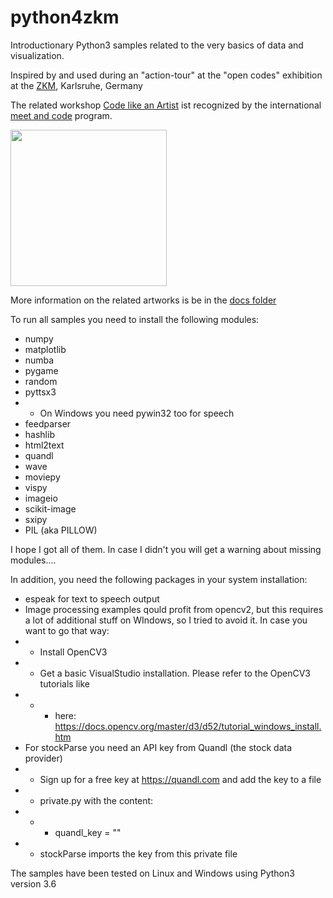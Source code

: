 # python4zkm
Introductionary Python3 samples related to the very basics of data and visualization.

Inspired by and used during an "action-tour" at the "open codes" exhibition at the 
[ZKM](https://open-codes.zkm.de/en), Karlsruhe, Germany

The related workshop [Code like an Artist](https://www.meet-and-code.org/de/de/event-show/1872
) ist recognized by the international [meet and code](https://www.meet-and-code.org/de/de/
) program.  


<img src="https://zkm.de/media/styles/r17_1280/public/bild/ocii_plakat_dina1_final.jpg?itok=77xfS05w&c=e425af2cad7290dca592b01cdf1b1ca4" width="250">

More information on the related artworks is be in the [docs folder](../master/doc/opencodes.md)

To run all samples you need to install the following modules:

  * numpy
  * matplotlib
  * numba
  * pygame
  * random
  * pyttsx3
  *  * On Windows you need pywin32 too for speech 
  * feedparser
  * hashlib
  * html2text
  * quandl
  * wave
  * moviepy
  * vispy
  * imageio
  * scikit-image
  * sxipy
  * PIL (aka PILLOW)
  
I hope I got all of them. In case I didn't you will get a warning about missing modules....  


In addition, you need the following packages in your system installation:

  * espeak for text to speech output
  * Image processing examples qould profit from opencv2, but this requires a lot of additional stuff on WIndows, so I tried to avoid it. In case you want to go that way:
  * * Install OpenCV3
  * * Get a basic VisualStudio installation. Please refer to the OpenCV3 tutorials like
  *  * * here: https://docs.opencv.org/master/d3/d52/tutorial_windows_install.htm
  *  For stockParse you need an API key from Quandl (the stock data provider)
  *  * Sign up for a free key at https://quandl.com and add the key to a file
  *  * private.py with the content:
  *  * * quandl_key = "<the key you got from quandl>"
  *  * stockParse imports the key from this private file

The samples have been tested on Linux and Windows using Python3 version 3.6



